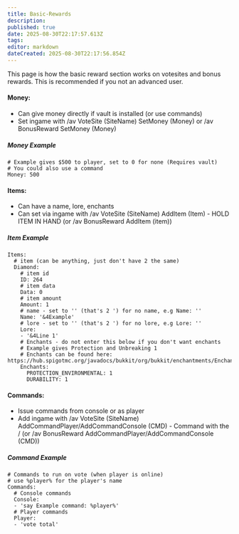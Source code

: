 ```yaml
---
title: Basic-Rewards
description: 
published: true
date: 2025-08-30T22:17:57.613Z
tags: 
editor: markdown
dateCreated: 2025-08-30T22:17:56.854Z
---
```


This page is how the basic reward section works on votesites and bonus rewards. This is recommended if you not an advanced user.

#### Money:
* Can give money directly if vault is installed (or use commands)
* Set ingame with /av VoteSite (SiteName) SetMoney (Money) or /av BonusReward SetMoney (Money)

##### Money Example

    # Example gives $500 to player, set to 0 for none (Requires vault)
    # You could also use a command
    Money: 500

#### Items:
* Can have a name, lore, enchants
* Can set via ingame with /av VoteSite (SiteName) AddItem (Item) - HOLD ITEM IN HAND (or /av BonusReward AddItem (item))

##### Item Example

    Items:
      # item (can be anything, just don't have 2 the same)
      Diamond:
        # item id
        ID: 264
        # item data
        Data: 0
        # item amount
        Amount: 1
        # name - set to '' (that's 2 ') for no name, e.g Name: ''
        Name: '&4Example'
        # lore - set to '' (that's 2 ') for no lore, e.g Lore: ''
        Lore:
        - '&4Line 1'
        # Enchants - do not enter this below if you don't want enchants
        # Example gives Protection and Unbreaking 1
        # Enchants can be found here: https://hub.spigotmc.org/javadocs/bukkit/org/bukkit/enchantments/Enchantment.html
        Enchants:
          PROTECTION_ENVIRONMENTAL: 1
          DURABILITY: 1

#### Commands:
* Issue commands from console or as player
* Add ingame with /av VoteSite (SiteName) AddCommandPlayer/AddCommandConsole (CMD) - Command with the / (or /av BonusReward AddCommandPlayer/AddCommandConsole (CMD))

##### Command Example

    # Commands to run on vote (when player is online)
    # use %player% for the player's name
    Commands:
      # Console commands
      Console:
      - 'say Example command: %player%'
      # Player commands
      Player:
      - 'vote total'